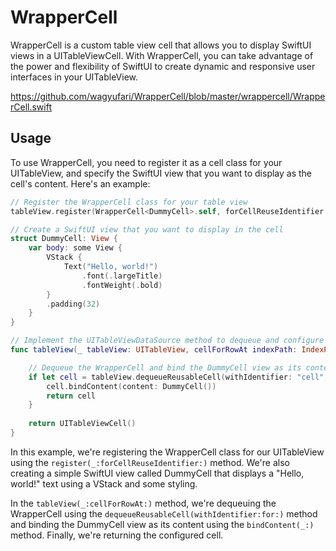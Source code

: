 

# WrapperCell

WrapperCell is a custom table view cell that allows you to display SwiftUI views in a UITableViewCell. With WrapperCell, you can take advantage of the power and flexibility of SwiftUI to create dynamic and responsive user interfaces in your UITableView.

https://github.com/wagyufari/WrapperCell/blob/master/wrappercell/WrapperCell.swift

## Usage

To use WrapperCell, you need to register it as a cell class for your UITableView, and specify the SwiftUI view that you want to display as the cell's content. Here's an example:

``` swift
// Register the WrapperCell class for your table view
tableView.register(WrapperCell<DummyCell>.self, forCellReuseIdentifier: "cell")

// Create a SwiftUI view that you want to display in the cell
struct DummyCell: View {
    var body: some View {
        VStack {
            Text("Hello, world!")
                .font(.largeTitle)
                .fontWeight(.bold)
        }
        .padding(32)
    }
}

// Implement the UITableViewDataSource method to dequeue and configure the cell
func tableView(_ tableView: UITableView, cellForRowAt indexPath: IndexPath) -> UITableViewCell {

    // Dequeue the WrapperCell and bind the DummyCell view as its content
    if let cell = tableView.dequeueReusableCell(withIdentifier: "cell", for: indexPath) as? WrapperCell<DummyCell> {
        cell.bindContent(content: DummyCell())
        return cell
    }
    
    return UITableViewCell()
}

```

In this example, we're registering the WrapperCell class for our UITableView using the `register(_:forCellReuseIdentifier:)` method. We're also creating a simple SwiftUI view called DummyCell that displays a "Hello, world!" text using a VStack and some styling.

In the `tableView(_:cellForRowAt:)` method, we're dequeuing the WrapperCell using the `dequeueReusableCell(withIdentifier:for:)` method and binding the DummyCell view as its content using the `bindContent(_:)` method. Finally, we're returning the configured cell.
